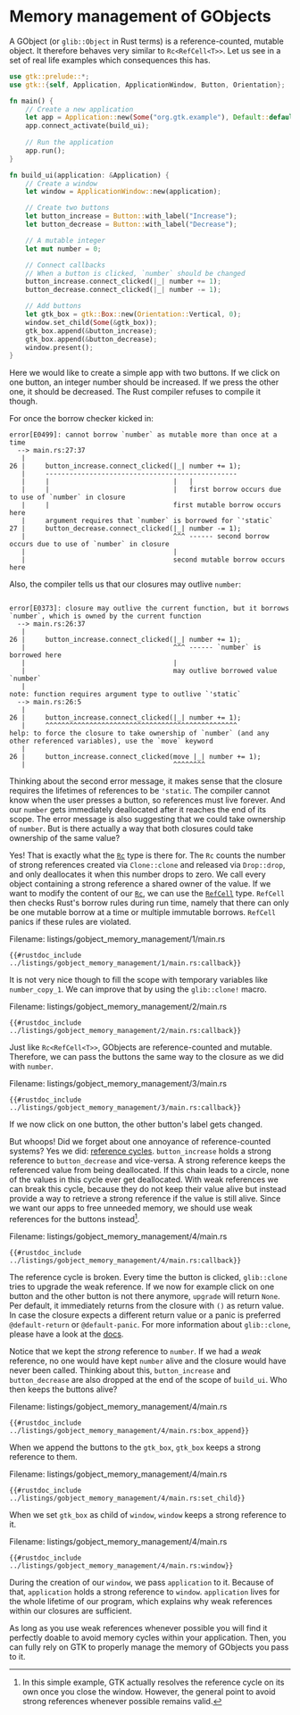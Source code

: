 # Memory management of GObjects

A GObject (or `glib::Object` in Rust terms) is a reference-counted, mutable object.
It therefore behaves very similar to `Rc<RefCell<T>>`.
Let us see in a set of real life examples which consequences this has.

```rust ,no_run,compile_fail
use gtk::prelude::*;
use gtk::{self, Application, ApplicationWindow, Button, Orientation};

fn main() {
    // Create a new application
    let app = Application::new(Some("org.gtk.example"), Default::default());
    app.connect_activate(build_ui);
    
    // Run the application
    app.run();
}

fn build_ui(application: &Application) {
    // Create a window
    let window = ApplicationWindow::new(application);

    // Create two buttons
    let button_increase = Button::with_label("Increase");
    let button_decrease = Button::with_label("Decrease");

    // A mutable integer
    let mut number = 0;

    // Connect callbacks
    // When a button is clicked, `number` should be changed
    button_increase.connect_clicked(|_| number += 1);
    button_decrease.connect_clicked(|_| number -= 1);

    // Add buttons
    let gtk_box = gtk::Box::new(Orientation::Vertical, 0);
    window.set_child(Some(&gtk_box));
    gtk_box.append(&button_increase);
    gtk_box.append(&button_decrease);
    window.present();
}
```
Here we would like to create a simple app with two buttons.
If we click on one button, an integer number should be increased. If we press the other one, it should be decreased.
The Rust compiler refuses to compile it though.

For once the borrow checker kicked in:
```console
error[E0499]: cannot borrow `number` as mutable more than once at a time
  --> main.rs:27:37
   |
26 |     button_increase.connect_clicked(|_| number += 1);
   |     ------------------------------------------------
   |     |                               |   |
   |     |                               |   first borrow occurs due to use of `number` in closure
   |     |                               first mutable borrow occurs here
   |     argument requires that `number` is borrowed for `'static`
27 |     button_decrease.connect_clicked(|_| number -= 1);
   |                                     ^^^ ------ second borrow occurs due to use of `number` in closure
   |                                     |
   |                                     second mutable borrow occurs here
```
Also, the compiler tells us that our closures may outlive `number`:
```console

error[E0373]: closure may outlive the current function, but it borrows `number`, which is owned by the current function
  --> main.rs:26:37
   |
26 |     button_increase.connect_clicked(|_| number += 1);
   |                                     ^^^ ------ `number` is borrowed here
   |                                     |
   |                                     may outlive borrowed value `number`
   |
note: function requires argument type to outlive `'static`
  --> main.rs:26:5
   |
26 |     button_increase.connect_clicked(|_| number += 1);
   |     ^^^^^^^^^^^^^^^^^^^^^^^^^^^^^^^^^^^^^^^^^^^^^^^^
help: to force the closure to take ownership of `number` (and any other referenced variables), use the `move` keyword
   |
26 |     button_increase.connect_clicked(move |_| number += 1);
   |                                     ^^^^^^^^
```
Thinking about the second error message, it makes sense that the closure requires the lifetimes of references to be `'static`.
The compiler cannot know when the user presses a button, so references must live forever.
And our `number` gets immediately deallocated after it reaches the end of its scope.
The error message is also suggesting that we could take ownership of `number`.
But is there actually a way that both closures could take ownership of the same value?

Yes! That is exactly what the [`Rc`](https://doc.rust-lang.org/std/rc/struct.Rc.html) type is there for.
The `Rc` counts the number of strong references created via `Clone::clone` and released via `Drop::drop`, and only deallocates it when this number drops to zero.
We call every object containing a strong reference a shared owner of the value.
If we want to modify the content of our [`Rc`](https://doc.rust-lang.org/std/rc/struct.Rc.html),
we can use the [`RefCell`](https://doc.rust-lang.org/std/cell/struct.RefCell.html) type.
`RefCell` then checks Rust's borrow rules during run time, namely that there can only be one mutable borrow at a time or multiple immutable borrows.
`RefCell` panics if these rules are violated.

<span class="filename">Filename: listings/gobject_memory_management/1/main.rs</span>

```rust,no_run
{{#rustdoc_include ../listings/gobject_memory_management/1/main.rs:callback}}
```

It is not very nice though to fill the scope with temporary variables like `number_copy_1`.
We can improve that by using the `glib::clone!` macro.

<span class="filename">Filename: listings/gobject_memory_management/2/main.rs</span>

```rust,no_run
{{#rustdoc_include ../listings/gobject_memory_management/2/main.rs:callback}}
```

Just like `Rc<RefCell<T>>`, GObjects are reference-counted and mutable.
Therefore, we can pass the buttons the same way to the closure as we did with `number`.

<span class="filename">Filename: listings/gobject_memory_management/3/main.rs</span>

```rust,no_run
{{#rustdoc_include ../listings/gobject_memory_management/3/main.rs:callback}}
```
If we now click on one button, the other button's label gets changed.

But whoops!
Did we forget about one annoyance of reference-counted systems?
Yes we did: [reference cycles](https://doc.rust-lang.org/book/ch15-06-reference-cycles.html).
`button_increase` holds a strong reference to `button_decrease` and vice-versa.
A strong reference keeps the referenced value from being deallocated.
If this chain leads to a circle, none of the values in this cycle ever get deallocated.
With weak references we can break this cycle, because they do not keep their value alive but instead provide a way to retrieve a strong reference if the value is still alive.
Since we want our apps to free unneeded memory, we should use weak references for the buttons instead[^1].

<span class="filename">Filename: listings/gobject_memory_management/4/main.rs</span>

```rust,no_run
{{#rustdoc_include ../listings/gobject_memory_management/4/main.rs:callback}}
```

The reference cycle is broken.
Every time the button is clicked, `glib::clone` tries to upgrade the weak reference.
If we now for example click on one button and the other button is not there anymore, `upgrade` will return `None`.
Per default, it immediately returns from the closure with `()` as return value.
In case the closure expects a different return value or a panic is preferred `@default-return` or `@default-panic`.
For more information about `glib::clone`, please have a look at the [docs](https://docs.rs/glib/latest/glib/macro.clone.html).

Notice that we kept the *strong* reference to `number`.
If we had a *weak* reference, no one would have kept `number` alive and the closure would have never been called.
Thinking about this, `button_increase` and `button_decrease` are also dropped at the end of the scope of `build_ui`.
Who then keeps the buttons alive?

<span class="filename">Filename: listings/gobject_memory_management/4/main.rs</span>

```rust,no_run
{{#rustdoc_include ../listings/gobject_memory_management/4/main.rs:box_append}}
```

When we append the buttons to the `gtk_box`, `gtk_box` keeps a strong reference to them.

<span class="filename">Filename: listings/gobject_memory_management/4/main.rs</span>

```rust,no_run
{{#rustdoc_include ../listings/gobject_memory_management/4/main.rs:set_child}}
```

When we set `gtk_box` as child of `window`, `window` keeps a strong reference to it.

<span class="filename">Filename: listings/gobject_memory_management/4/main.rs</span>

```rust,no_run
{{#rustdoc_include ../listings/gobject_memory_management/4/main.rs:window}}
```

During the creation of our `window`, we pass `application` to it.
Because of that, `application` holds a strong reference to `window`.
`application` lives for the whole lifetime of our program, which explains why weak references within our closures are sufficient.

As long as you use weak references whenever possible you will find it perfectly doable to avoid memory cycles within your application.
Then, you can fully rely on GTK to properly manage the memory of GObjects you pass to it.

[^1]: In this simple example, GTK actually resolves the reference cycle on its own once you close the window.
However, the general point to avoid strong references whenever possible remains valid.
